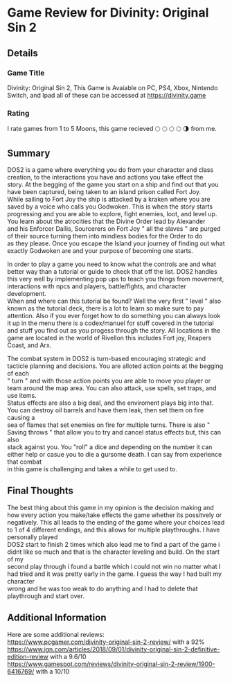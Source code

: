 # Game Review for Divinity: Original Sin 2

## Details

### Game Title

Divinity: Original Sin 2, This Game is Avaiable on PC, PS4, Xbox, Nintendo Switch, and Ipad all of these can be accessed at https://divinity.game  

### Rating

I rate games from 1 to 5 Moons, this game recieved :full_moon: :full_moon: :full_moon: :full_moon: :last_quarter_moon: from me.  

## Summary

DOS2 is a game where everything you do from your character and class creation, to the interactions you have and actions you take effect the  
story. At the begging of the game you start on a ship and find out that you have been captured, being taken to an island prison called Fort Joy.  
While sailing to Fort Joy the ship is attacked by a kraken where you are saved by a voice who calls you Godwoken. This is when the story starts  
progressing and you are able to explore, fight enemies, loot, and level up. You learn about the atrocities that the Divine Order lead by Alexander  
and his Enforcer Dallis, Sourcerers on Fort Joy " all the slaves " are purged of their source turning them into mindless bodies for the Order to do  
as they please. Once you escape the Island your journey of finding out what exactly Godwoken are and your purpose of becoming one starts.  

In order to play a game you need to know what the controls are and what better way than a tutorial or guide to check that off the list. DOS2 handles  
this very well by implementing pop ups to teach you things from movement, interactions with npcs and players, battle/fights, and character development.  
When and where can this tutorial be found? Well the very first " level " also known as the tutorial deck, there is a lot to learn so make sure to pay  
attention. Also if you ever forget how to do something you can always look it up in the menu there is a codex/manuel for stuff covered in the tutorial  
and stuff you find out as you progess through the story. All locations in the game are located in the world of Rivellon this includes Fort joy, Reapers  
Coast, and Arx.

The combat system in DOS2 is turn-based encouraging strategic and tacticle planning and decisions. You are alloted action points at the begging of each  
" turn " and with those action points you are able to move you player or team around the map area. You can also attack, use spells, set traps, and use items.    
Status effects are also a big deal, and the enviroment plays big into that. You can destroy oil barrels and have them leak, then set them on fire causing a  
sea of flames that set enemies on fire for multiple turns. There is also " Saving throws " that allow you to try and cancel status effects but, this can also  
stack against you. You "roll" a dice and depending on the number it can either help or casue you to die a gursome death. I can say from experience that combat  
in this game is challenging and takes a while to get used to.

## Final Thoughts

The best thing about this game in my opinion is the decision making and how every action you make/take effects the game whether its possitvely or negatively.
This all leads to the ending of the game where your choices lead to 1 of 4 different endings, and this allows for multiple playthroughs. I have personally played  
DOS2 start to finish 2 times which also lead me to find a part of the game i didnt like so much and that is the character leveling and build. On the start of my  
second play through i found a battle which i could not win no matter what I had tried and it was pretty early in the game. I guess the way I had built my character  
wrong and he was too weak to do anything and I had to delete that playthrough and start over.

## Additional Information

Here are some additional reviews:  
https://www.pcgamer.com/divinity-original-sin-2-review/ with a 92%  
https://www.ign.com/articles/2018/09/01/divinity-original-sin-2-definitive-edition-review with a 9.6/10  
https://www.gamespot.com/reviews/divinity-original-sin-2-review/1900-6416769/ with a 10/10  
##

